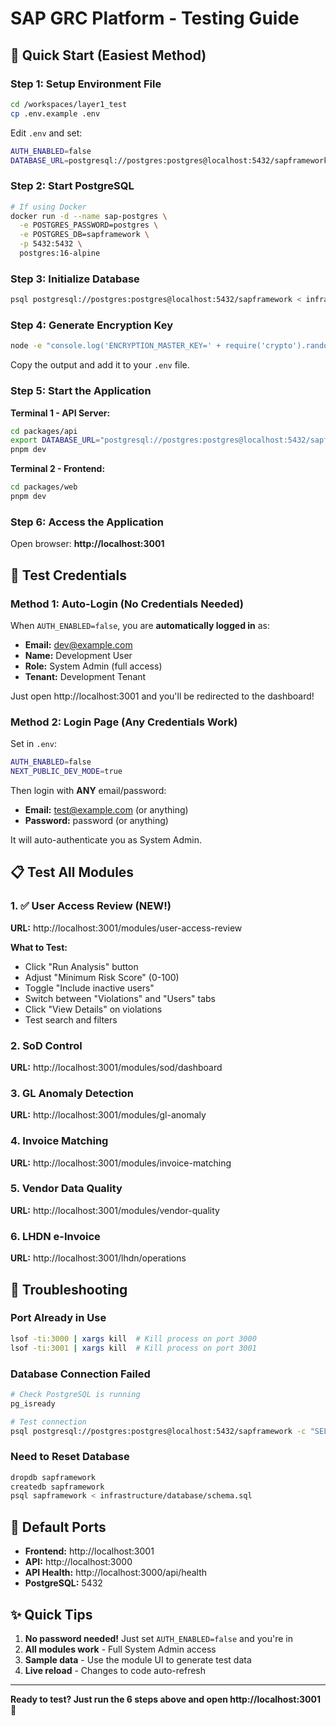 # SAP GRC Platform - Testing Guide

## 🚀 Quick Start (Easiest Method)

### Step 1: Setup Environment File

```bash
cd /workspaces/layer1_test
cp .env.example .env
```

Edit `.env` and set:
```bash
AUTH_ENABLED=false
DATABASE_URL=postgresql://postgres:postgres@localhost:5432/sapframework
```

### Step 2: Start PostgreSQL

```bash
# If using Docker
docker run -d --name sap-postgres \
  -e POSTGRES_PASSWORD=postgres \
  -e POSTGRES_DB=sapframework \
  -p 5432:5432 \
  postgres:16-alpine
```

### Step 3: Initialize Database

```bash
psql postgresql://postgres:postgres@localhost:5432/sapframework < infrastructure/database/schema.sql
```

### Step 4: Generate Encryption Key

```bash
node -e "console.log('ENCRYPTION_MASTER_KEY=' + require('crypto').randomBytes(32).toString('base64'))"
```

Copy the output and add it to your `.env` file.

### Step 5: Start the Application

**Terminal 1 - API Server:**
```bash
cd packages/api
export DATABASE_URL="postgresql://postgres:postgres@localhost:5432/sapframework"
pnpm dev
```

**Terminal 2 - Frontend:**
```bash
cd packages/web
pnpm dev
```

### Step 6: Access the Application

Open browser: **http://localhost:3001**

## 🔐 Test Credentials

### Method 1: Auto-Login (No Credentials Needed)

When `AUTH_ENABLED=false`, you are **automatically logged in** as:

- **Email:** dev@example.com
- **Name:** Development User
- **Role:** System Admin (full access)
- **Tenant:** Development Tenant

Just open http://localhost:3001 and you'll be redirected to the dashboard!

### Method 2: Login Page (Any Credentials Work)

Set in `.env`:
```bash
AUTH_ENABLED=false
NEXT_PUBLIC_DEV_MODE=true
```

Then login with **ANY** email/password:
- **Email:** test@example.com (or anything)
- **Password:** password (or anything)

It will auto-authenticate you as System Admin.

## 📋 Test All Modules

### 1. ✅ User Access Review (NEW!)
**URL:** http://localhost:3001/modules/user-access-review

**What to Test:**
- Click "Run Analysis" button
- Adjust "Minimum Risk Score" (0-100)
- Toggle "Include inactive users"
- Switch between "Violations" and "Users" tabs
- Click "View Details" on violations
- Test search and filters

### 2. SoD Control
**URL:** http://localhost:3001/modules/sod/dashboard

### 3. GL Anomaly Detection
**URL:** http://localhost:3001/modules/gl-anomaly

### 4. Invoice Matching
**URL:** http://localhost:3001/modules/invoice-matching

### 5. Vendor Data Quality
**URL:** http://localhost:3001/modules/vendor-quality

### 6. LHDN e-Invoice
**URL:** http://localhost:3001/lhdn/operations

## 🔧 Troubleshooting

### Port Already in Use
```bash
lsof -ti:3000 | xargs kill  # Kill process on port 3000
lsof -ti:3001 | xargs kill  # Kill process on port 3001
```

### Database Connection Failed
```bash
# Check PostgreSQL is running
pg_isready

# Test connection
psql postgresql://postgres:postgres@localhost:5432/sapframework -c "SELECT 1"
```

### Need to Reset Database
```bash
dropdb sapframework
createdb sapframework
psql sapframework < infrastructure/database/schema.sql
```

## 🎯 Default Ports

- **Frontend:** http://localhost:3001
- **API:** http://localhost:3000
- **API Health:** http://localhost:3000/api/health
- **PostgreSQL:** 5432

## ✨ Quick Tips

1. **No password needed!** Just set `AUTH_ENABLED=false` and you're in
2. **All modules work** - Full System Admin access
3. **Sample data** - Use the module UI to generate test data
4. **Live reload** - Changes to code auto-refresh

---

**Ready to test? Just run the 6 steps above and open http://localhost:3001** 🎉

